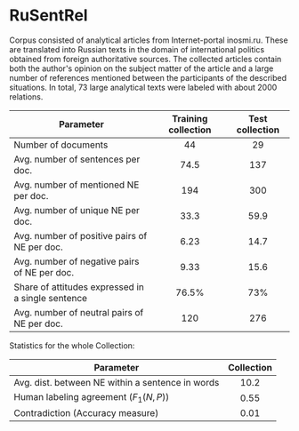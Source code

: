 # RuSentRel

Corpus consisted of analytical articles from Internet-portal inosmi.ru. These
are translated into Russian texts in the domain of international politics
obtained from foreign authoritative sources. The collected articles contain
both the author's opinion on the subject matter of the article and a large
number of references mentioned between the participants of the described
situations. In total, 73 large analytical texts were labeled with about 2000
relations.

| Parameter                                         |  Training collection |  Test collection |
|---------------------------------------------------|:--------------------:|:----------------:|
| Number of documents                               | 44                   | 29               |
| Avg. number of sentences per doc.                 | 74.5                 | 137              |
| Avg. number of mentioned NE per doc.              | 194                  | 300              |
| Avg. number of unique NE per doc.                 | 33.3                 | 59.9             |
| Avg. number of positive pairs of NE per doc.      | 6.23                 | 14.7             |
| Avg. number of negative pairs of NE per doc.      | 9.33                 | 15.6             |
| Share of attitudes expressed in a single sentence | 76.5\%               | 73\%             |
| Avg. number of neutral pairs of NE per doc.       | 120                  | 276              |

Statistics for the whole Collection:

| Parameter                                        | Collection |
|--------------------------------------------------|:----------:|
| Avg. dist. between NE within a sentence in words | 10.2       |
| Human labeling agreement ($F_1(N, P)$)           | 0.55       |
| Contradiction (Accuracy measure)                 | 0.01       |
